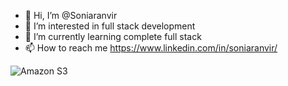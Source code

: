 - 👋 Hi, I’m @Soniaranvir
- 👀 I’m interested in full stack development
- 🌱 I’m currently learning complete full stack
- 📫 How to reach me https://www.linkedin.com/in/soniaranvir/


<!---
🌆 Toronto, ON

👩‍💻A data enthusiast driven by a passion for data and analytics, My GitHub is home to personal projects that showcase my love for data analysis, real-time pipelines, and creating impactful dashboards. I’m always exploring new tools and techniques to solve real-world problems.

Every project reflects my commitment to growth, innovation, and crafting meaningful solutions. 

Always eager to collaborate and share knowledge, so feel free to explore my work and connect!
--->

![Amazon S3](https://img.shields.io/badge/Amazon%20S3-FF9900?style=for-the-badge&logo=amazons3&logoColor=white)
